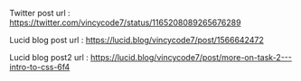 

Twitter post url : https://twitter.com/vincycode7/status/1165208089265676289

Lucid blog post url : https://lucid.blog/vincycode7/post/1566642472

Lucid blog post2 url : https://lucid.blog/vincycode7/post/more-on-task-2---intro-to-css-6f4